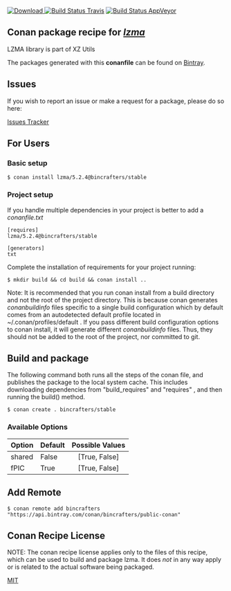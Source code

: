 [![Download](https://api.bintray.com/packages/bincrafters/public-conan/lzma%3Abincrafters/images/download.svg) ](https://bintray.com/bincrafters/public-conan/lzma%3Abincrafters/_latestVersion)
[![Build Status Travis](https://travis-ci.com/bincrafters/conan-lzma.svg?branch=stable%2F5.2.4)](https://travis-ci.com/bincrafters/conan-lzma)
[![Build Status AppVeyor](https://ci.appveyor.com/api/projects/status/github/bincrafters/conan-lzma?branch=stable%2F5.2.4&svg=true)](https://ci.appveyor.com/project/bincrafters/conan-lzma)

## Conan package recipe for [*lzma*](https://tukaani.org)

LZMA library is part of XZ Utils

The packages generated with this **conanfile** can be found on [Bintray](https://bintray.com/bincrafters/public-conan/lzma%3Abincrafters).


## Issues

If you wish to report an issue or make a request for a package, please do so here:

[Issues Tracker](https://github.com/bincrafters/community/issues)


## For Users

### Basic setup

    $ conan install lzma/5.2.4@bincrafters/stable

### Project setup

If you handle multiple dependencies in your project is better to add a *conanfile.txt*

    [requires]
    lzma/5.2.4@bincrafters/stable

    [generators]
    txt

Complete the installation of requirements for your project running:

    $ mkdir build && cd build && conan install ..

Note: It is recommended that you run conan install from a build directory and not the root of the project directory.  This is because conan generates *conanbuildinfo* files specific to a single build configuration which by default comes from an autodetected default profile located in ~/.conan/profiles/default .  If you pass different build configuration options to conan install, it will generate different *conanbuildinfo* files.  Thus, they should not be added to the root of the project, nor committed to git.


## Build and package

The following command both runs all the steps of the conan file, and publishes the package to the local system cache.  This includes downloading dependencies from "build_requires" and "requires" , and then running the build() method.

    $ conan create . bincrafters/stable


### Available Options
| Option        | Default | Possible Values  |
| ------------- |:----------------- |:------------:|
| shared      | False |  [True, False] |
| fPIC      | True |  [True, False] |


## Add Remote

    $ conan remote add bincrafters "https://api.bintray.com/conan/bincrafters/public-conan"


## Conan Recipe License

NOTE: The conan recipe license applies only to the files of this recipe, which can be used to build and package lzma.
It does *not* in any way apply or is related to the actual software being packaged.

[MIT](https://github.com/bincrafters/conan-lzma/blob/stable/5.2.4/LICENSE.md)
